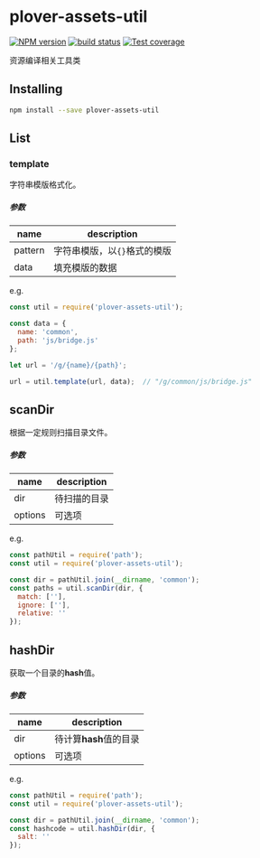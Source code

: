 # plover-assets-util


[![NPM version][npm-image]][npm-url]
[![build status][travis-image]][travis-url]
[![Test coverage][coveralls-image]][coveralls-url]


资源编译相关工具类

## Installing

```sh
npm install --save plover-assets-util
```

## List
### template
字符串模版格式化。

##### 参数

| name | description |
|------|-------------|
| pattern | 字符串模版，以`{}`格式的模版 |
| data | 填充模版的数据 |

e.g.

```js
const util = require('plover-assets-util');

const data = {
  name: 'common',
  path: 'js/bridge.js'
};

let url = '/g/{name}/{path}';

url = util.template(url, data);  // "/g/common/js/bridge.js"
```

## scanDir
根据一定规则扫描目录文件。

##### 参数

| name | description |
|------|-------------|
| dir | 待扫描的目录 |
| options | 可选项 |

e.g.

```js
const pathUtil = require('path');
const util = require('plover-assets-util');

const dir = pathUtil.join(__dirname, 'common');
const paths = util.scanDir(dir, {
  match: [''],
  ignore: [''],
  relative: ''
});
```

## hashDir
获取一个目录的**hash**值。

##### 参数

| name | description |
|------|-------------|
| dir | 待计算**hash**值的目录 |
| options | 可选项 |

e.g.

```js
const pathUtil = require('path');
const util = require('plover-assets-util');

const dir = pathUtil.join(__dirname, 'common');
const hashcode = util.hashDir(dir, {
  salt: ''
});
```


[npm-image]: https://img.shields.io/npm/v/plover-assets-util.svg?style=flat-square
[npm-url]: https://www.npmjs.com/package/plover-assets-util
[travis-image]: https://img.shields.io/travis/plover-modules/plover-assets-util/master.svg?style=flat-square
[travis-url]: https://travis-ci.org/plover-modules/plover-assets-util
[coveralls-image]: https://img.shields.io/codecov/c/github/plover-modules/plover-assets-util.svg?style=flat-square
[coveralls-url]: https://codecov.io/github/plover-modules/plover-assets-util?branch=master

